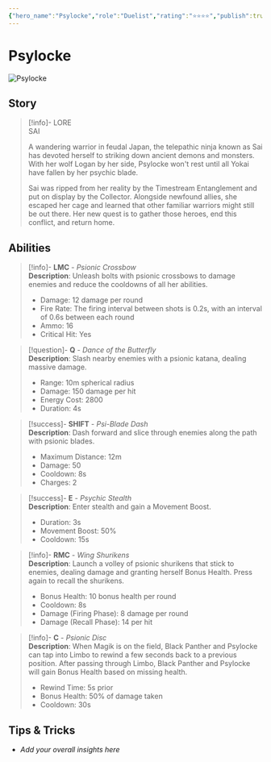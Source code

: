 ```yaml
---
{"hero_name":"Psylocke","role":"Duelist","rating":"⭐⭐⭐⭐","publish":true,"poster":"https://marvelrivalscharacters.com/characters/psylocke.webp","intro":"The psychic warrior known as Sai has the Mutant ability to conjure a variety of weapons with the power of her mind. Gracefully gliding across the battlefield, this trained ninja can shatter the enemy's defenses with a single thought.","PassFrontmatter":true}
---
```


# Psylocke

![Psylocke](https://r.res.easebar.com/pic/20241125/5b6612f5-6bc5-406f-9cfa-55212658d173.png)

## Story
> [!info]- LORE  
> SAI  
>
> A wandering warrior in feudal Japan, the telepathic ninja known as Sai has devoted herself to striking down ancient demons and monsters. With her wolf Logan by her side, Psylocke won't rest until all Yokai have fallen by her psychic blade.  
>
> Sai was ripped from her reality by the Timestream Entanglement and put on display by the Collector. Alongside newfound allies, she escaped her cage and learned that other familiar warriors might still be out there. Her new quest is to gather those heroes, end this conflict, and return home.

## Abilities

> [!info]- **LMC** - *Psionic Crossbow*  
> **Description**: Unleash bolts with psionic crossbows to damage enemies and reduce the cooldowns of all her abilities.  
> - Damage: 12 damage per round  
> - Fire Rate: The firing interval between shots is 0.2s, with an interval of 0.6s between each round  
> - Ammo: 16  
> - Critical Hit: Yes  

> [!question]- **Q** - *Dance of the Butterfly*  
> **Description**: Slash nearby enemies with a psionic katana, dealing massive damage.  
> - Range: 10m spherical radius  
> - Damage: 150 damage per hit  
> - Energy Cost: 2800  
> - Duration: 4s  

> [!success]- **SHIFT** - *Psi-Blade Dash*  
> **Description**: Dash forward and slice through enemies along the path with psionic blades.  
> - Maximum Distance: 12m  
> - Damage: 50  
> - Cooldown: 8s  
> - Charges: 2  

> [!success]- **E** - *Psychic Stealth*  
> **Description**: Enter stealth and gain a Movement Boost.  
> - Duration: 3s  
> - Movement Boost: 50%  
> - Cooldown: 15s  

> [!info]- **RMC** - *Wing Shurikens*  
> **Description**: Launch a volley of psionic shurikens that stick to enemies, dealing damage and granting herself Bonus Health. Press again to recall the shurikens.  
> - Bonus Health: 10 bonus health per round  
> - Cooldown: 8s  
> - Damage (Firing Phase): 8 damage per round  
> - Damage (Recall Phase): 14 per hit  

> [!info]- **C** - *Psionic Disc*  
> **Description**: When Magik is on the field, Black Panther and Psylocke can tap into Limbo to rewind a few seconds back to a previous position. After passing through Limbo, Black Panther and Psylocke will gain Bonus Health based on missing health.  
> - Rewind Time: 5s prior  
> - Bonus Health: 50% of damage taken  
> - Cooldown: 30s  

## Tips & Tricks
- _Add your overall insights here_
